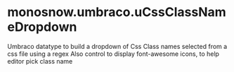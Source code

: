 monosnow.umbraco.uCssClassNameDropdown
=========

Umbraco datatype to build a dropdown of Css Class names selected from a css file using a regex
Also control to display font-awesome icons, to help editor pick class name